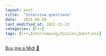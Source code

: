 ```yaml
---
layout: post
title:  "Interview questions"
date:   2021-08-20
last_modified_at: 2021-11-23
categories: [C++]
tags: [C++,Interviewing,Puzzles,Questions]
---
```

<link href="/assets/css/questions.css" rel="stylesheet" />
<div id="buymecoffeediv">
    <a href="https://www.buymeacoffee.com/zzck.dev" target="_blank" id="buymecoffespan">Buy me a Midi 🎹</a>
</div>
<div id="questions" style="margin-top:20px"/>
<script src="/assets/script/questions.js"/>